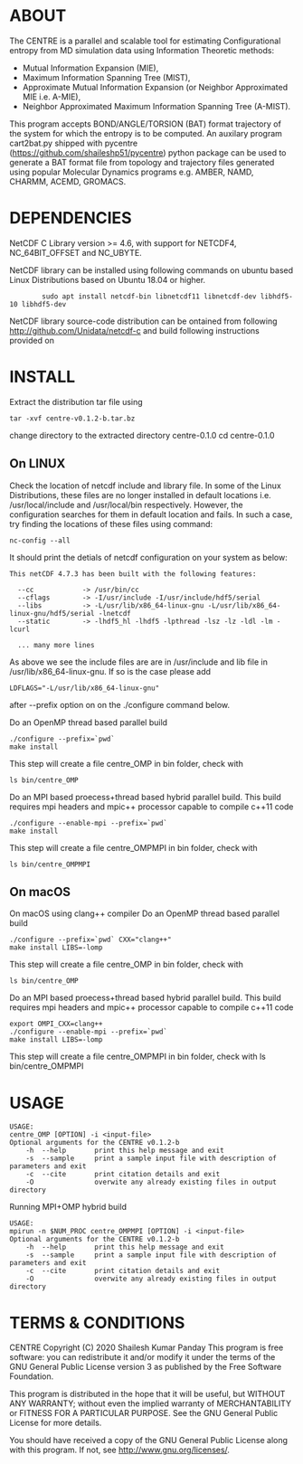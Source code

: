 ABOUT
=====
The CENTRE is a parallel and scalable tool for estimating Configurational 
entropy from MD simulation data using Information Theoretic methods: 
- Mutual Information Expansion (MIE), 
- Maximum Information Spanning Tree (MIST), 
- Approximate Mutual Information Expansion (or Neighbor Approximated MIE i.e. A-MIE), 
- Neighbor Approximated Maximum Information Spanning Tree (A-MIST). 

This program accepts BOND/ANGLE/TORSION (BAT) format trajectory of the system 
for which the entropy is to be computed. An auxilary program cart2bat.py shipped 
with pycentre (https://github.com/shaileshp51/pycentre) python package can be used to 
generate a BAT format file from topology and trajectory files generated using popular 
Molecular Dynamics programs e.g. AMBER, NAMD, CHARMM, ACEMD, GROMACS.


DEPENDENCIES
============
NetCDF C Library version >= 4.6, with support for NETCDF4, NC_64BIT_OFFSET and 
NC_UBYTE.

NetCDF library can be installed using following commands on ubuntu based Linux
Distributions based on Ubuntu 18.04 or higher.

```
        sudo apt install netcdf-bin libnetcdf11 libnetcdf-dev libhdf5-10 libhdf5-dev
```

NetCDF library source-code distribution can be ontained from following 
http://github.com/Unidata/netcdf-c 
and build following instructions provided on 

INSTALL
=======

Extract the distribution tar file using

```
tar -xvf centre-v0.1.2-b.tar.bz
```
change directory to the extracted directory centre-0.1.0
cd centre-0.1.0

On LINUX
--------
Check the location of netcdf include and library file. In some of the Linux
Distributions, these files are no longer installed in default locations i.e.
/usr/local/include and /usr/local/bin respectively. However, the configuration 
searches for them in default location and fails. In such a case, try finding
the locations of these files using command:

```
nc-config --all
```
It should print the detials of netcdf configuration on your system as below:
```
This netCDF 4.7.3 has been built with the following features: 

  --cc            -> /usr/bin/cc
  --cflags        -> -I/usr/include -I/usr/include/hdf5/serial
  --libs          -> -L/usr/lib/x86_64-linux-gnu -L/usr/lib/x86_64-linux-gnu/hdf5/serial -lnetcdf
  --static        -> -lhdf5_hl -lhdf5 -lpthread -lsz -lz -ldl -lm -lcurl
  
  ... many more lines
```
As above we see the include files are are in /usr/include and lib file in
/usr/lib/x86_64-linux-gnu. If so is the case please add

```
LDFLAGS="-L/usr/lib/x86_64-linux-gnu"
```
after --prefix option on on the ./configure command below.

Do an OpenMP thread based parallel build
```
./configure --prefix=`pwd`
make install
```
This step will create a file centre_OMP in bin folder, check with 
```
ls bin/centre_OMP
```
Do an MPI based proecess+thread based hybrid parallel build.
This build requires mpi headers and mpic++ processor capable to compile c++11 
code
```
./configure --enable-mpi --prefix=`pwd`
make install
```
This step will create a file centre_OMPMPI in bin folder, check with 
```
ls bin/centre_OMPMPI
```
On macOS
--------
On macOS using clang++ compiler
Do an OpenMP thread based parallel build
```
./configure --prefix=`pwd` CXX="clang++"
make install LIBS=-lomp
```
This step will create a file centre_OMP in bin folder, check with 
```
ls bin/centre_OMP
```
Do an MPI based proecess+thread based hybrid parallel build.
This build requires mpi headers and mpic++ processor capable to compile c++11 
code
```
export OMPI_CXX=clang++
./configure --enable-mpi --prefix=`pwd`
make install LIBS=-lomp
```
This step will create a file centre_OMPMPI in bin folder, check with 
ls bin/centre_OMPMPI

USAGE
=====
```
USAGE: 
centre_OMP [OPTION] -i <input-file>
Optional arguments for the CENTRE v0.1.2-b
    -h  --help       print this help message and exit
    -s  --sample     print a sample input file with description of parameters and exit
    -c  --cite       print citation details and exit
    -O               overwite any already existing files in output directory
```
    
    
Running MPI+OMP hybrid build   
```
USAGE: 
mpirun -n $NUM_PROC centre_OMPMPI [OPTION] -i <input-file>
Optional arguments for the CENTRE v0.1.2-b
    -h  --help       print this help message and exit
    -s  --sample     print a sample input file with description of parameters and exit
    -c  --cite       print citation details and exit
    -O               overwite any already existing files in output directory
```

TERMS & CONDITIONS
==================
CENTRE  Copyright (C) 2020  Shailesh Kumar Panday
This program is free software: you can redistribute it and/or modify
it under the terms of the GNU General Public License  version 3
as published by the Free Software Foundation.

This program is distributed in the hope that it will be useful,
but WITHOUT ANY WARRANTY; without even the implied warranty of
MERCHANTABILITY or FITNESS FOR A PARTICULAR PURPOSE.  See the
GNU General Public License for more details.

You should have received a copy of the GNU General Public License
along with this program.  If not, see <http://www.gnu.org/licenses/>.
